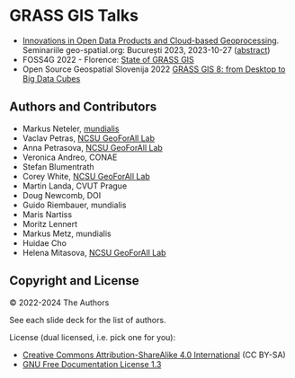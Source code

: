# GRASS GIS Talks

* [Innovations in Open Data Products and Cloud-based Geoprocessing](https://htmlpreview.github.io/?https://github.com/neteler/grass-gis-talks-markus/blob/main/2023_bucharest_data_cloud.html#/). Seminariile geo-spatial.org: București 2023, 2023-10-27 ([abstract](https://pretalx.geo-spatial.org/seminar-bucuresti-2023/talk/ECRDVB/))
* FOSS4G 2022 - Florence: [State of GRASS GIS](https://neteler.github.io/grass-gis-talks-markus/foss4g2022.html)
* Open Source Geospatial Slovenija 2022  [GRASS GIS 8: from Desktop to Big Data Cubes](https://htmlpreview.github.io/?https://github.com/neteler/grass-gis-talks-markus/blob/main/osgeo_slovenia_grassgis2022.html#/)

## Authors and Contributors

* Markus Neteler, [mundialis](http://mundialis.de/)
* Vaclav Petras, [NCSU GeoForAll Lab](http://geospatial.ncsu.edu/geoforall)
* Anna Petrasova, [NCSU GeoForAll Lab](http://geospatial.ncsu.edu/geoforall)
* Veronica Andreo, CONAE
* Stefan Blumentrath
* Corey White, [NCSU GeoForAll Lab](http://geospatial.ncsu.edu/geoforall)
* Martin Landa, CVUT Prague
* Doug Newcomb, DOI
* Guido Riembauer, mundialis
* Maris Nartiss
* Moritz Lennert
* Markus Metz, mundialis
* Huidae Cho
* Helena Mitasova, [NCSU GeoForAll Lab](http://geospatial.ncsu.edu/geoforall)

## Copyright and License

&copy; 2022-2024 The Authors

See each slide deck for the list of authors.

License (dual licensed, i.e. pick one for you):
* [Creative Commons Attribution-ShareAlike 4.0 International](https://creativecommons.org/licenses/by-sa/4.0/) (CC BY-SA)
* [GNU Free Documentation License 1.3](https://www.gnu.org/licenses/fdl-1.3.en.html)
